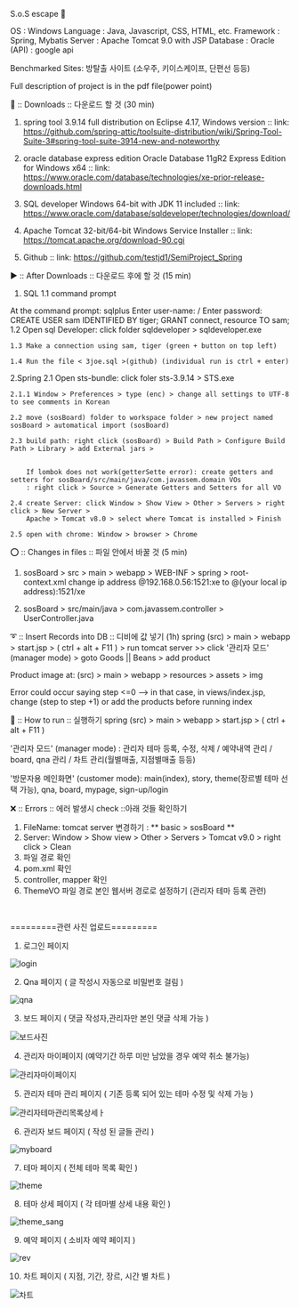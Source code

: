 S.o.S escape :key:

OS : Windows
Language : Java, Javascript, CSS, HTML, etc.
Framework : Spring, Mybatis
Server : Apache Tomcat 9.0 with JSP
Database : Oracle
(API) : google api

Benchmarked Sites: 방탈출 사이트 (소우주, 키이스케이프, 단편선 등등)

Full description of project is in the pdf file(power point)

🔽 :: Downloads :: 다운로드 할 것 (30 min)

1. spring tool 3.9.14
   full distribution on Eclipse 4.17, Windows version :: link: https://github.com/spring-attic/toolsuite-distribution/wiki/Spring-Tool-Suite-3#spring-tool-suite-3914-new-and-noteworthy

2. oracle database express edition
   Oracle Database 11gR2 Express Edition for Windows x64 :: link: https://www.oracle.com/database/technologies/xe-prior-release-downloads.html

3. SQL developer
   Windows 64-bit with JDK 11 included :: link: https://www.oracle.com/database/sqldeveloper/technologies/download/

4. Apache Tomcat
   32-bit/64-bit Windows Service Installer :: link: https://tomcat.apache.org/download-90.cgi

5. Github
   <sosBoard> :: link: https://github.com/testjd1/SemiProject_Spring

▶️ :: After Downloads :: 다운로드 후에 할 것 (15 min)

1. SQL
   1.1 command prompt

At the command prompt: sqlplus
Enter user-name: <system> / Enter password: <admin>
CREATE USER sam IDENTIFIED BY tiger;
GRANT connect, resource TO sam;
1.2 Open sql Developer: click folder sqldeveloper > sqldeveloper.exe

    1.3 Make a connection using sam, tiger (green + button on top left)

    1.4 Run the file < 3joe.sql >(github) (individual run is ctrl + enter)

2.Spring
2.1 Open sts-bundle: click foler sts-3.9.14 > STS.exe

    2.1.1 Window > Preferences > type (enc) > change all settings to UTF-8 to see comments in Korean

    2.2 move (sosBoard) folder to workspace folder > new project named sosBoard > automatical import (sosBoard)

    2.3 build path: right click (sosBoard) > Build Path > Configure Build Path > Library > add External jars >


        If lombok does not work(getterSette error): create getters and setters for sosBoard/src/main/java/com.javassem.domain VOs
        : right click > Source > Generate Getters and Setters for all VO

    2.4 create Server: click Window > Show View > Other > Servers > right click > New Server >
        Apache > Tomcat v8.0 > select where Tomcat is installed > Finish

    2.5 open with chrome: Window > browser > Chrome

⭕ :: Changes in files :: 파일 안에서 바꿀 것 (5 min)

1. sosBoard > src > main > webapp > WEB-INF > spring > root-context.xml change ip address @192.168.0.56:1521:xe to @(your local ip address):1521/xe

2. sosBoard > src/main/java > com.javassem.controller > UserController.java

➰ :: Insert Records into DB :: 디비에 값 넣기 (1h)
spring (src) > main > webapp > start.jsp > ( ctrl + alt + F11 ) > run tomcat server >> click '관리자 모드' (manager mode) > goto Goods || Beans > add product

Product image at: (src) > main > webapp > resources > assets > img

Error could occur saying step <=0 --> in that case, in views/index.jsp, change (step to step +1) or add the products before running index

🏃 :: How to run :: 실행하기
spring (src) > main > webapp > start.jsp > ( ctrl + alt + F11 )

'관리자 모드' (manager mode) : 관리자 테마 등록, 수정, 삭제 / 예약내역 관리 / board, qna 관리 / 차트 관리(월별매출, 지점별매출 등등)

'방문자용 메인화면' (customer mode): main(index), story, theme(장르별 테마 선택 가능), qna, board, mypage, sign-up/login

❌ :: Errors :: 에러 발생시
check ::아래 것들 확인하기

1. FileName: tomcat server 변경하기 : ** basic > sosBoard **
2. Server: Window > Show view > Other > Servers > Tomcat v9.0 > right click > Clean
3. 파일 경로 확인
4. pom.xml 확인
5. controller, mapper 확인
6. ThemeVO 파일 경로 본인 웹서버 경로로 설정하기 (관리자 테마 등록 관련)
   
<br>  
   
=========관련 사진 업로드=========
1. 로그인 페이지
   
![login](https://user-images.githubusercontent.com/112688190/205600123-c942ebc7-33af-436e-b60c-d4c62476befd.PNG)

2. Qna 페이지 ( 글 작성시 자동으로 비밀번호 걸림 )
   
![qna](https://user-images.githubusercontent.com/112688190/205601830-784cd15e-9ad5-4f16-823d-5cf7ef033244.PNG)

3. 보드 페이지 ( 댓글 작성자,관리자만 본인 댓글 삭제 가능 )
   
![보드사진](https://user-images.githubusercontent.com/112688190/205602940-7e3df2ef-9d41-4d3d-b8e2-3fe1c138673d.png)

4. 관리자 마이페이지 (예약기간 하루 미만 남았을 경우 예약 취소 불가능)
   
![관리자마이페이지](https://user-images.githubusercontent.com/112688190/205602147-727a16f3-d292-455e-a8a1-3199b947be63.png)

5. 관리자 테마 관리 페이지 ( 기존 등록 되어 있는 테마 수정 및 삭제 가능 )
   
![관리자테마관리목록상세ㅏ](https://user-images.githubusercontent.com/112688190/205603241-6d98f1aa-4d44-4357-84a2-4ed0251c7fab.PNG)

6. 관리자 보드 페이지 ( 작성 된 글들 관리 )
   
![myboard](https://user-images.githubusercontent.com/112688190/205603375-d1b80ac7-e6aa-45f4-a595-6b787a790617.png)

7. 테마 페이지 ( 전체 테마 목록 확인 )
   
![theme](https://user-images.githubusercontent.com/112688190/205603475-64d2f662-b8f9-4886-8374-fba6b2fdf5fd.PNG)

8. 테마 상세 페이지 ( 각 테마별 상세 내용 확인 )
   
![theme_sang](https://user-images.githubusercontent.com/112688190/205603541-e4049e12-fcc1-42f6-9ef4-2d968a22d589.PNG)

9. 예약 페이지 ( 소비자 예약 페이지 )
   
![rev](https://user-images.githubusercontent.com/112688190/205603493-34e22d3e-41b9-4417-a75d-70cba6d5e7b9.PNG)

10. 차트 페이지 ( 지점, 기간, 장르, 시간 별 차트 )
   
![차트](https://user-images.githubusercontent.com/112688190/205603638-eaec57a0-dfc6-48d2-892f-4af7ce2c0a27.png)
